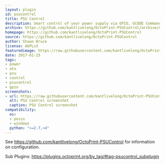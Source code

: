```yaml
---
layout: plugin
id: psucontrol
title: PSU Control
description: Smart control of your power supply via GPIO, GCODE Command, System Command, or variety of sub-plugins.
archive: https://github.com/kantlivelong/OctoPrint-PSUControl/archive/master.zip
homepage: https://github.com/kantlivelong/OctoPrint-PSUControl
source: https://github.com/kantlivelong/OctoPrint-PSUControl
author: Shawn Bruce
license: AGPLv3
featuredimage: https://raw.githubusercontent.com/kantlivelong/OctoPrint-PSUControl/master/psucontrol_navbar_settings.png
date: 2017-01-25
tags:
- power
- atx
- psu
- control
- psucontrol
- gpio
screenshots:
- url: https://raw.githubusercontent.com/kantlivelong/OctoPrint-PSUControl/master/psucontrol_navbar_settings.png
  alt: PSU Control screenshot
  caption: PSU Control screenshot
compatibility:
  os:
  - posix
  - windows
  python: ">=2.7,<4"
---
```


See <https://github.com/kantlivelong/OctoPrint-PSUControl> for information on configuration.

Sub Plugins: <https://plugins.octoprint.org/by_tag/#tag-psucontrol_subplugin>
